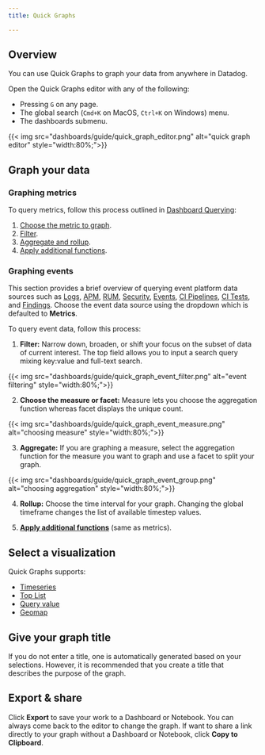 ```yaml
---
title: Quick Graphs

---
```


## Overview

You can use Quick Graphs to graph your data from anywhere in Datadog.

Open the Quick Graphs editor with any of the following:

* Pressing `G` on any page.
* The global search (`Cmd+K` on MacOS, `Ctrl+K` on Windows) menu.
* The dashboards submenu.

{{< img src="dashboards/guide/quick_graph_editor.png" alt="quick graph editor" style="width:80%;">}}


## Graph your data

### Graphing metrics

To query metrics, follow this process outlined in [Dashboard Querying][1]:
1. [Choose the metric to graph][1].
2. [Filter][2].
3. [Aggregate and rollup][3].
4. [Apply additional functions][4].

### Graphing events
This section provides a brief overview of querying event platform data sources such as [Logs][5], [APM][6], [RUM][7], [Security][8], [Events][9], [CI Pipelines][10], [CI Tests][11], and [Findings][12]. Choose the event data source using the dropdown which is defaulted to **Metrics**.

To query event data, follow this process:
1. **Filter:** Narrow down, broaden, or shift your focus on the subset of data of current interest. The top field allows you to input a search query mixing key:value and full-text search.

{{< img src="dashboards/guide/quick_graph_event_filter.png" alt="event filtering" style="width:80%;">}}

2. **Choose the measure or facet:** Measure lets you choose the aggregation function whereas facet displays the unique count.

{{< img src="dashboards/guide/quick_graph_event_measure.png" alt="choosing measure" style="width:80%;">}}

3. **Aggregate:** If you are graphing a measure, select the aggregation function for the measure you want to graph and use a facet to split your graph.

{{< img src="dashboards/guide/quick_graph_event_group.png" alt="choosing aggregation" style="width:80%;">}}

4. **Rollup:** Choose the time interval for your graph. Changing the global timeframe changes the list of available timestep values.

5. **[Apply additional functions][4]** (same as metrics).

## Select a visualization

Quick Graphs supports:
* [Timeseries][13]
* [Top List][14]
* [Query value][15]
* [Geomap][16]

## Give your graph title

If you do not enter a title, one is automatically generated based on your selections. However, it is recommended that you create a title that describes the purpose of the graph.

## Export & share

Click **Export** to save your work to a Dashboard or Notebook. You can always come back to the editor to change the graph. If want to share a link directly to your graph without a Dashboard or Notebook, click **Copy to Clipboard**.

[1]: /dashboards/querying/#define-the-metric
[2]: /dashboards/querying/#filter
[3]: /dashboards/querying/#aggregate-and-rollup
[4]: /dashboards/querying/#advanced-graphing
[5]: /logs/explorer/
[6]: /tracing/trace_explorer/
[7]: /real_user_monitoring/explorer/search/
[8]: /security/
[9]: /events/
[10]: /continuous_integration/pipelines/
[11]: /continuous_integration/tests/
[12]: /security/cloud_security_management/misconfigurations/findings/
[13]: /dashboards/widgets/timeseries/
[14]: /dashboards/widgets/top_list/
[15]: /dashboards/widgets/query_value/
[16]: /dashboards/widgets/geomap/
